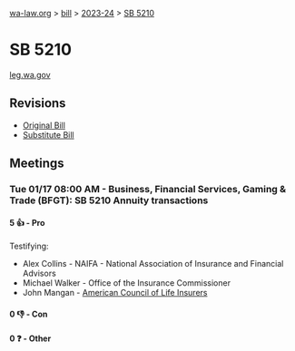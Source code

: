 [wa-law.org](/) > [bill](/bill/) > [2023-24](/bill/2023-24/) > [SB 5210](/bill/2023-24/sb/5210/)

# SB 5210
[leg.wa.gov](https://app.leg.wa.gov/billsummary?BillNumber=5210&Year=2023&Initiative=false)

## Revisions
* [Original Bill](1/)
* [Substitute Bill](S/)

## Meetings
### Tue 01/17 08:00 AM - Business, Financial Services, Gaming & Trade (BFGT): SB 5210 Annuity transactions
#### 5 👍 - Pro
Testifying:
* Alex Collins - NAIFA - National Association of Insurance and Financial Advisors
* Michael Walker - Office of the Insurance Commissioner
* John Mangan - [American Council of Life Insurers](/org/american_council_of_life_insurers/)

#### 0 👎 - Con

#### 0 ❓ - Other
